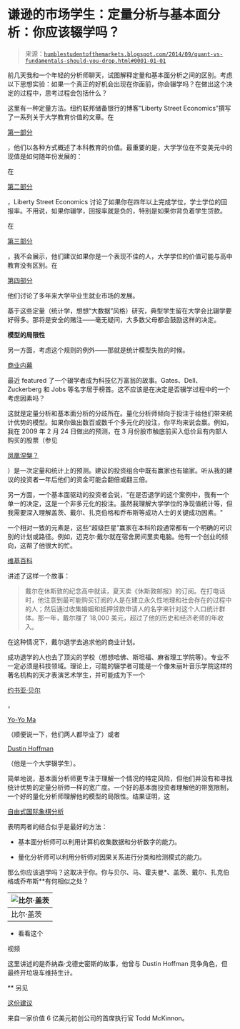 <!--yml

类别：未分类

日期：2024-05-18 03:33:14

-->

# 谦逊的市场学生：定量分析与基本面分析：你应该辍学吗？

> 来源：[`humblestudentofthemarkets.blogspot.com/2014/09/quant-vs-fundamentals-should-you-drop.html#0001-01-01`](https://humblestudentofthemarkets.blogspot.com/2014/09/quant-vs-fundamentals-should-you-drop.html#0001-01-01)

前几天我和一个年轻的分析师聊天，试图解释定量和基本面分析之间的区别。考虑以下思想实验：如果一个真正的好机会出现在你面前，你会辍学吗？在做出这个决定的过程中，思考过程会包括什么？

这里有一种定量方法。纽约联邦储备银行的博客“Liberty Street Economics”撰写了一系列关于大学教育价值的文章。在

[第一部分](http://libertystreeteconomics.newyorkfed.org/2014/09/the-value-of-a-college-degree.html#.VAzNhbl0zPZ)

，他们以各种方式概述了本科教育的价值。最重要的是，大学学位在不变美元中的现值是如何随年份发展的：

在

[第二部分](http://libertystreeteconomics.newyorkfed.org/2014/09/staying-in-college-longer-than-four-years-costs-more-than-you-might-think.html#.VAzNhbl0zPZ)

，Liberty Street Economics 讨论了如果你在四年以上完成学位，学士学位的回报率。不用说，如果你辍学，回报率就是负的，特别是如果你背负着学生贷款。

在

[第三部分](http://libertystreeteconomics.newyorkfed.org/2014/09/college-may-not-pay-off-for-everyone.html#.VAzNirl0zPZ)

，我不会展示，他们建议如果你是一个表现不佳的人，大学学位的价值可能与高中教育没有区别。在

[第四部分](http://libertystreeteconomics.newyorkfed.org/2014/09/are-the-job-prospects-of-recent-college-graduates-improving.html#.VAzNkbl0zPZ)

他们讨论了多年来大学毕业生就业市场的发展。

基于这些定量（统计学，想想“大数据”风格）研究，典型学生留在大学会比辍学要好得多。那将是安全的赌注——毫无疑问，大多数父母都会鼓励这样的决定。

**模型的局限性**

另一方面，考虑这个规则的例外——那就是统计模型失败的时候。

[商业内幕](http://www.businessinsider.com/14-tech-superstars-who-didnt-need-college-to-become-billionaires-2014-9?op=1)

最近 featured 了一个辍学者成为科技亿万富翁的故事。Gates、Dell、Zuckerberg 和 Jobs 等名字居于榜首。这不应该是在决定是否辍学过程中的一个考虑因素吗？

这就是定量分析和基本面分析的分歧所在。量化分析师倾向于投注于给他们带来统计优势的模型。如果你做出数百或数千个多元化的投注，你平均来说会赢。例如，我在 2009 年 2 月 24 日做出的预测，在 3 月份股市触底前买入低价且有内部人购买的股票（参见

[凤凰涅槃？](http://humblestudentofthemarkets.blogspot.com/2009/02/phoenix-rising.html)

）是一次定量和统计上的预测。建议的投资组合中既有赢家也有输家。听从我的建议的投资者一年后他们的资金可能会翻倍或翻三倍。

另一方面，一个基本面驱动的投资者会说，“在是否退学的这个案例中，我有一个单一的决定，这是一个非多元化的投注。虽然我理解大学学位的净现值统计等，但我需要深入理解盖茨、戴尔、扎克伯格和乔布斯等成功人士的关键成功因素。"

一个相对一致的元素是，这些“超级巨星”赢家在本科阶段通常都有一个明确的可识别的计划或路径。例如，迈克尔·戴尔就在宿舍房间里卖电脑。他有一个创业的倾向，这帮了他很大的忙。

[维基百科](http://en.wikipedia.org/wiki/Michael_Dell)

讲述了这样一个故事：

> 戴尔在休斯敦的纪念高中就读，夏天卖《休斯敦邮报》的订阅。在打电话时，他注意到最可能购买订阅的人是在建立永久性地理和社会存在的过程中的人；然后通过收集婚姻和抵押贷款申请人的名字来针对这个人口统计群体。那一年，戴尔赚了 18,000 美元，超过了他的历史和经济老师的年收入。

在这种情况下，戴尔退学去追求他的商业计划。

成功退学的人也去了顶尖的学校（想想哈佛、斯坦福、麻省理工学院等）。专业不一定必须是科技领域。理论上，可能的辍学者可能是一个像朱丽叶音乐学院这样的著名机构的天才表演艺术学生，并可能成为下一个

[约书亚·贝尔](http://en.wikipedia.org/wiki/Joshua_Bell)

，

[ Yo-Yo Ma](http://en.wikipedia.org/wiki/Yo-Yo_Ma)

（顺便说一下，他们两人都毕业了）或者

[ Dustin Hoffman](http://en.wikipedia.org/wiki/Dustin_Hoffman)

（他是一个大学辍学生）。

简单地说，基本面分析师更专注于理解一个情况的特定风险，但他们并没有和寻找统计优势的定量分析师一样的宽广度。一个好的基本面投资者理解他的带宽限制，一个好的量化分析师理解他的模型的局限性。结果证明，这

[自由式国际象棋分析](https://doc.research-and-analytics.csfb.com/docView?language=ENG&format=PDF&source_id=em&document_id=1038113421&serialid=mMbUPBObNfclhzJ5yln95KFtl%2fmrvlTwqQTKAYEh7AY%3d#investment)

表明两者的结合似乎是最好的方法：

+   基本面分析师可以利用计算机收集数据和分析数字的能力。

+   量化分析师可以利用分析师对因果关系进行分类和检测模式的能力。

那么你应该退学吗？这取决于你。你与贝尔、马、霍夫曼*、盖茨、戴尔、扎克伯格或乔布斯**有何相似之处？

| ![比尔·盖茨](https://blogger.googleusercontent.com/img/b/R29vZ2xl/AVvXsEh72mQrYL6E9OOLw8Ijwy3XGzKxgGEdADwTFXlZHa74rIbvvGfqpzoXl56MJH5LdHztPhaAl0rar7nTbDTjsWmSt7DSakTBDvz-kig8E8dO7-GRBE3AhMbgC7vIQND71godA4xrM2wu_2s/s1600/bill-gates.jpg) |
| --- |
| 比尔·盖茨 |

* 看看这个

视频

这里讲述的是乔纳森·戈德史密斯的故事，他曾与 Dustin Hoffman 竞争角色，但最终开垃圾车维持生计。

** 另见

[这份建议](http://www.businessinsider.com/todd-mckinnon-okta-ceo-interview-2014-9)

来自一家价值 6 亿美元初创公司的首席执行官 Todd McKinnon。
